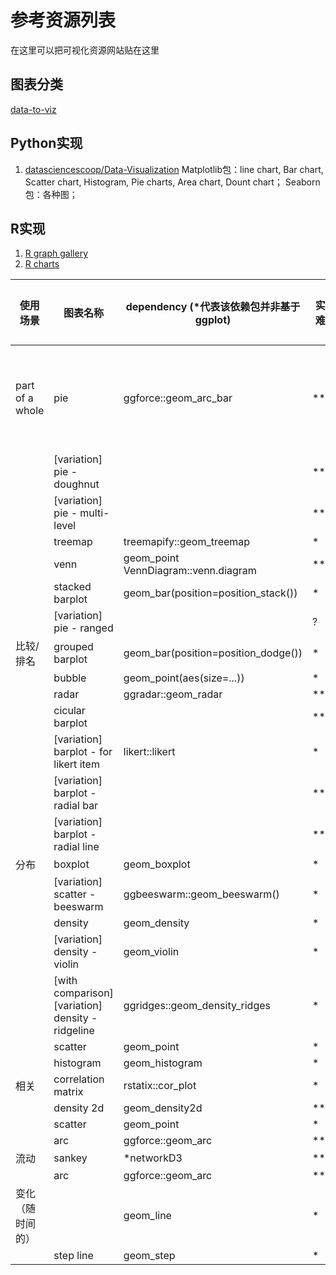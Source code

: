 # 参考资源列表
在这里可以把可视化资源网站贴在这里

## 图表分类
[data-to-viz](https://www.data-to-viz.com/)

## Python实现
1. [datasciencescoop/Data-Visualization](https://github.com/datasciencescoop/Data-Visualization)
Matplotlib包：line chart, Bar chart, Scatter chart, Histogram, Pie charts, Area chart, Dount chart；
Seaborn包：各种图；

## R实现
1. [R graph gallery](https://www.r-graph-gallery.com/index.html)
2. [R charts](https://r-charts.com)

| 使用场景         | 图表名称                                          | dependency (*代表该依赖包并非基于ggplot) | 实现难度 | 实现难点       | 注意事项 |
| ---------------- | ------------------------------------------------- | ---------------------------------------- | -------- | -------------- | -------- |
| part of a whole  | pie                                               | ggforce::geom_arc_bar                    | ***      | - 标签位置坐标 |          |
|                  | [variation] pie - doughnut                        |                                          | ***      |                |          |
|                  | [variation] pie - multi-level                     |                                          | ****     |                |          |
|                  | treemap                                           | treemapify::geom_treemap                 | *        |                |          |
|                  | venn                                              | geom_point VennDiagram::venn.diagram     | **       |                |          |
|                  | stacked barplot                                   | geom_bar(position=position_stack())      | *        |                |          |
|                  | [variation] pie - ranged                          |                                          | ?        |                |          |
| 比较/排名        | grouped barplot                                   | geom_bar(position=position_dodge())      | *        |                |          |
|                  | bubble                                            | geom_point(aes(size=...))                | *        |                |          |
|                  | radar                                             | ggradar::geom_radar                      | ***      |                |          |
|                  | cicular barplot                                   |                                          | ***      |                |          |
|                  | [variation] barplot - for likert item             | likert::likert                           | *        |                |          |
|                  | [variation] barplot - radial bar                  |                                          | ***      |                |          |
|                  | [variation] barplot - radial line                 |                                          | ***      |                |          |
| 分布             | boxplot                                           | geom_boxplot                             | *        |                |          |
|                  | [variation] scatter - beeswarm                    | ggbeeswarm::geom_beeswarm()              | *        |                |          |
|                  | density                                           | geom_density                             | *        |                |          |
|                  | [variation] density - violin                      | geom_violin                              | *        |                |          |
|                  | [with comparison] [variation] density - ridgeline | ggridges::geom_density_ridges            | *        |                |          |
|                  | scatter                                           | geom_point                               | *        |                |          |
|                  | histogram                                         | geom_histogram                           | *        |                |          |
| 相关             | correlation matrix                                | rstatix::cor_plot                        | *        |                |          |
|                  | density 2d                                        | geom_density2d                           | **       |                |          |
|                  | scatter                                           | geom_point                               | *        |                |          |
|                  | arc                                               | ggforce::geom_arc                        | **       |                |          |
| 流动             | sankey                                            | *networkD3                               | ***      |                |          |
|                  | arc                                               | ggforce::geom_arc                        | **       |                |          |
| 变化（随时间的） |                                                   | geom_line                                | *        |                |          |
|                  | step line                                         | geom_step                                | *        |                |          |
